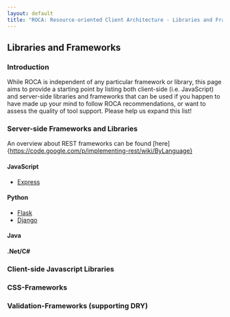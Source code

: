 ```yaml
---
layout: default
title: "ROCA: Resource-oriented Client Architecture - Libraries and Frameworks"
---
```


Libraries and Frameworks
---

### Introduction

While ROCA is independent of any particular framework or library, this
page aims to provide a starting point by listing both client-side
(i.e. JavaScript) and server-side libraries and frameworks that can be
used if you happen to have made up your mind to follow ROCA
recommendations, or want to assess the quality of tool support. Please
help us expand this list!

### Server-side Frameworks and Libraries

An overview about REST frameworks can be found [here]{https://code.google.com/p/implementing-rest/wiki/ByLanguage}

#### JavaScript

* [Express](http://expressjs.com)

#### Python

* [Flask](http://flask.pocoo.org)
* [Django](https://www.djangoproject.com)

#### Java

#### .Net/C#

### Client-side Javascript Libraries

### CSS-Frameworks

### Validation-Frameworks (supporting DRY)
